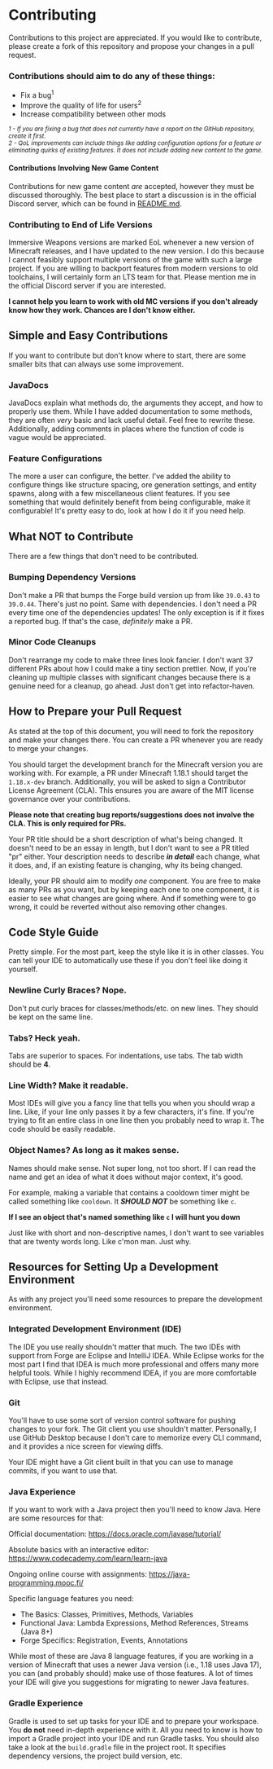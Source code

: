 # Contributing

Contributions to this project are appreciated. If you would like to contribute, please create a fork of this repository
and propose your changes in a pull request.

### Contributions should aim to do any of these things:

- Fix a bug<sup>1</sup>
- Improve the quality of life for users<sup>2</sup>
- Increase compatibility between other mods

<sup><i>1 - If you are fixing a bug that does not currently have a report on the GitHub repository, create it
first.</i></sup>
<br><sup><i>2 - QoL improvements can include things like adding configuration options for a feature or eliminating
quirks of existing features. It does not include adding new content to the game.</i></sup>

#### Contributions Involving New Game Content

Contributions for new game content *are* accepted, however they must be discussed thoroughly. The best place to start a
discussion is in the official Discord server, which can be found in
[README.md](https://github.com/AnonymousHacker1279/ImmersiveWeapons/blob/master/CONTRIBUTING.md).

### Contributing to End of Life Versions

Immersive Weapons versions are marked EoL whenever a new version of Minecraft releases, and I have updated to the new
version. I do this because I cannot feasibly support multiple versions of the game with such a large project. If you are
willing to backport features from modern versions to old toolchains, I will certainly form an LTS team for that. Please
mention me in the official Discord server if you are interested.

**I cannot help you learn to work with old MC versions if you don't already know how they work. Chances are I don't know
either.**

## Simple and Easy Contributions

If you want to contribute but don't know where to start, there are some smaller bits that can always use some
improvement.

### JavaDocs

JavaDocs explain what methods do, the arguments they accept, and how to properly use them. While I have added
documentation to some methods, they are often *very* basic and lack useful detail. Feel free to rewrite these.
Additionally, adding comments in places where the function of code is vague would be appreciated.

### Feature Configurations

The more a user can configure, the better. I've added the ability to configure things like structure spacing, ore
generation settings, and entity spawns, along with a few miscellaneous client features. If you see something that would
definitely benefit from being configurable, make it configurable! It's pretty easy to do, look at how I do it if you
need help.

## What NOT to Contribute

There are a few things that don't need to be contributed.

### Bumping Dependency Versions

Don't make a PR that bumps the Forge build version up from like `39.0.43` to `39.0.44`. There's just no point. Same with
dependencies. I don't need a PR every time one of the dependencies updates! The only exception is if it fixes a reported
bug. If that's the case, *definitely* make a PR.

### Minor Code Cleanups

Don't rearrange my code to make three lines look fancier. I don't want 37 different PRs about how I could make a tiny
section prettier. Now, if you're cleaning up multiple classes with significant changes because there is a genuine need
for a cleanup, go ahead. Just don't get into refactor-haven.

## How to Prepare your Pull Request

As stated at the top of this document, you will need to fork the repository and make your changes there. You can create
a PR whenever you are ready to merge your changes.

You should target the development branch for the Minecraft version you are working with. For example, a PR under
Minecraft 1.18.1 should target the ``1.18.x-dev`` branch. Additionally, you will be asked to sign a Contributor License
Agreement (CLA). This ensures you are aware of the MIT license governance over your contributions.

**Please note that creating bug reports/suggestions does not involve the CLA. This is only required for PRs.**

Your PR title should be a short description of what's being changed. It doesn't need to be an essay in length, but I
don't want to see a PR titled "pr" either. Your description needs to describe ***in detail*** each change, what it does,
and, if an existing feature is changing, why its being changed.

Ideally, your PR should aim to modify *one* component. You are free to make as many PRs as you want, but by keeping each
one to one component, it is easier to see what changes are going where. And if something were to go wrong, it could be
reverted without also removing other changes.

## Code Style Guide

Pretty simple. For the most part, keep the style like it is in other classes. You can tell your IDE to automatically use
these if you don't feel like doing it yourself.

### Newline Curly Braces? Nope.

Don't put curly braces for classes/methods/etc. on new lines. They should be kept on the same line.

### Tabs? Heck yeah.

Tabs are superior to spaces. For indentations, use tabs. The tab width should be **4**.

### Line Width? Make it readable.

Most IDEs will give you a fancy line that tells you when you should wrap a line. Like, if your line only passes it by a
few characters, it's fine. If you're trying to fit an entire class in one line then you probably need to wrap it. The
code should be easily readable.

### Object Names? As long as it makes sense.

Names should make sense. Not super long, not too short. If I can read the name and get an idea of what it does without
major context, it's good.

For example, making a variable that contains a cooldown timer might be called something like `cooldown`. It ***SHOULD
NOT*** be something like `c`.

**If I see an object that's named something like `c` I will hunt you down**

Just like with short and non-descriptive names, I don't want to see variables that are twenty words long. Like c'mon
man. Just why.

## Resources for Setting Up a Development Environment

As with any project you'll need some resources to prepare the development environment.

### Integrated Development Environment (IDE)

The IDE you use really shouldn't matter that much. The two IDEs with support from Forge are Eclipse and IntelliJ IDEA.
While Eclipse works for the most part I find that IDEA is much more professional and offers many more helpful tools.
While I highly recommend IDEA, if you are more comfortable with Eclipse, use that instead.

### Git

You'll have to use some sort of version control software for pushing changes to your fork. The Git client you use
shouldn't matter. Personally, I use GitHub Desktop because I don't care to memorize every CLI command, and it provides a
nice screen for viewing diffs.

Your IDE might have a Git client built in that you can use to manage commits, if you want to use that.

### Java Experience

If you want to work with a Java project then you'll need to know Java. Here are some resources for that:

Official documentation: https://docs.oracle.com/javase/tutorial/

Absolute basics with an interactive editor: https://www.codecademy.com/learn/learn-java

Ongoing online course with assignments: https://java-programming.mooc.fi/

Specific language features you need:

- The Basics: Classes, Primitives, Methods, Variables
- Functional Java: Lambda Expressions, Method References, Streams (Java 8+)
- Forge Specifics: Registration, Events, Annotations

While most of these are Java 8 language features, if you are working in a version of Minecraft that uses a newer Java
version (i.e., 1.18 uses Java 17), you can (and probably should) make use of those features. A lot of times your IDE
will give you suggestions for migrating to newer Java features.

### Gradle Experience

Gradle is used to set up tasks for your IDE and to prepare your workspace. You **do not** need in-depth experience with
it. All you need to know is how to import a Gradle project into your IDE and run Gradle tasks. You should also take a
look at the `build.gradle` file in the project root. It specifies dependency versions, the project build version, etc.
